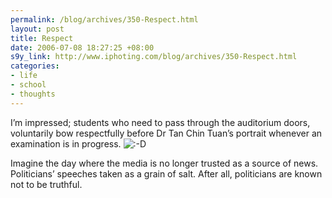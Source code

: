 ```yaml
--- 
permalink: /blog/archives/350-Respect.html
layout: post
title: Respect
date: 2006-07-08 18:27:25 +08:00
s9y_link: http://www.iphoting.com/blog/archives/350-Respect.html
categories: 
- life
- school
- thoughts
---
```

<p class="whiteline"><p>I&#8217;m impressed; students who need to pass through the auditorium doors, voluntarily bow respectfully before Dr Tan Chin Tuan&#8217;s portrait whenever an examination is in progress. <img src="http://static-s3.iphoting.com/blog/templates/default/img/emoticons/laugh.png" alt=":-D" style="display: inline; vertical-align: bottom;" class="emoticon" /></p>
</p><p class="break"><p>Imagine the day where the media is no longer trusted as a source of news. Politicians&#8217; speeches taken as a grain of salt. After all, politicians are known not to be truthful.</p></p>
